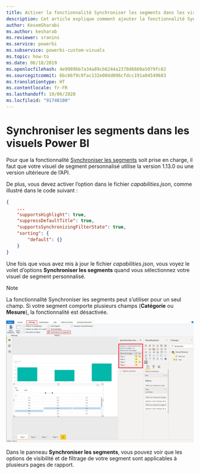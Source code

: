 ```yaml
---
title: Activer la fonctionnalité Synchroniser les segments dans les visuels Power BI
description: Cet article explique comment ajouter la fonctionnalité Synchroniser les segments aux visuels Power BI.
author: KesemSharabi
ms.author: kesharab
ms.reviewer: sranins
ms.service: powerbi
ms.subservice: powerbi-custom-visuals
ms.topic: how-to
ms.date: 06/18/2019
ms.openlocfilehash: 4e9989bb7a34a89cb6244a2378d6660a5079fc82
ms.sourcegitcommit: 6bc66f9c0fac132e004d096cfdcc191a04549683
ms.translationtype: HT
ms.contentlocale: fr-FR
ms.lasthandoff: 10/06/2020
ms.locfileid: "91748100"
---
```

# <a name="sync-slicers-in-power-bi-visuals"></a>Synchroniser les segments dans les visuels Power BI

Pour que la fonctionnalité [Synchroniser les segments](../../visuals/power-bi-visualization-slicers.md) soit prise en charge, il faut que votre visuel de segment personnalisé utilise la version 1.13.0 ou une version ultérieure de l’API.

De plus, vous devez activer l’option dans le fichier *capabilities.json*, comme illustré dans le code suivant :

```json
{
    ...
    "supportsHighlight": true,
    "suppressDefaultTitle": true,
    "supportsSynchronizingFilterState": true,
    "sorting": {
        "default": {}
    }
}
```

Une fois que vous avez mis à jour le fichier *capabilities.json*, vous voyez le volet d’options **Synchroniser les segments** quand vous sélectionnez votre visuel de segment personnalisé.

> [!NOTE]
> La fonctionnalité Synchroniser les segments peut s’utiliser pour un seul champ. Si votre segment comporte plusieurs champs (**Catégorie** ou **Mesure**), la fonctionnalité est désactivée.

![Le volet « Synchroniser les segments »](media/enable-sync-slicers/sync-slicers-panel.png)

Dans le panneau **Synchroniser les segments**, vous pouvez voir que les options de visibilité et de filtrage de votre segment sont applicables à plusieurs pages de rapport.